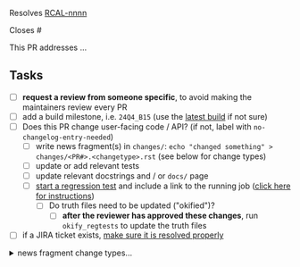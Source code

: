 <!-- If this PR closes a JIRA ticket, make sure the title starts with the JIRA issue number,
for example RCAL-1234: <Fix a bug> -->
Resolves [RCAL-nnnn](https://jira.stsci.edu/browse/RCAL-nnnn)

<!-- If this PR closes a GitHub issue, reference it here by its number -->
Closes #

<!-- describe the changes comprising this PR here -->
This PR addresses ...

<!-- if you can't perform these due to permissions, please ask a maintainer to do them -->
## Tasks
- [ ] **request a review from someone specific**, to avoid making the maintainers review every PR
- [ ] add a build milestone, i.e. `24Q4_B15` (use the [latest build](https://github.com/spacetelescope/romancal/milestones) if not sure)
- [ ] Does this PR change user-facing code / API? (if not, label with `no-changelog-entry-needed`)
  - [ ] write news fragment(s) in `changes/`: `echo "changed something" > changes/<PR#>.<changetype>.rst` (see below for change types)
  - [ ] update or add relevant tests
  - [ ] update relevant docstrings and / or `docs/` page
  - [ ] [start a regression test](https://github.com/spacetelescope/RegressionTests/actions/workflows/romancal.yml) and include a link to the running job ([click here for instructions](https://github.com/spacetelescope/RegressionTests/blob/main/docs/running_regression_tests.md))
    - [ ] Do truth files need to be updated ("okified")?
      - [ ] **after the reviewer has approved these changes**, run `okify_regtests` to update the truth files
- [ ] if a JIRA ticket exists, [make sure it is resolved properly](https://github.com/spacetelescope/romancal/wiki/How-to-resolve-JIRA-issues)

<details><summary>news fragment change types...</summary>

  - ``changes/<PR#>.general.rst``: infrastructure or miscellaneous change
  - ``changes/<PR#>.docs.rst``
  - ``changes/<PR#>.stpipe.rst``
  - ``changes/<PR#>.associations.rst``
  - ``changes/<PR#>.scripts.rst``
  - ``changes/<PR#>.mosaic_pipeline.rst``
  - ``changes/<PR#>.patch_match.rst``

  ## steps
  - ``changes/<PR#>.dq_init.rst``
  - ``changes/<PR#>.saturation.rst``
  - ``changes/<PR#>.refpix.rst``
  - ``changes/<PR#>.linearity.rst``
  - ``changes/<PR#>.dark_current.rst``
  - ``changes/<PR#>.jump_detection.rst``
  - ``changes/<PR#>.ramp_fitting.rst``
  - ``changes/<PR#>.assign_wcs.rst``
  - ``changes/<PR#>.flatfield.rst``
  - ``changes/<PR#>.photom.rst``
  - ``changes/<PR#>.flux.rst``
  - ``changes/<PR#>.source_detection.rst``
  - ``changes/<PR#>.tweakreg.rst``
  - ``changes/<PR#>.skymatch.rst``
  - ``changes/<PR#>.outlier_detection.rst``
  - ``changes/<PR#>.resample.rst``
  - ``changes/<PR#>.source_catalog.rst``
</details>
